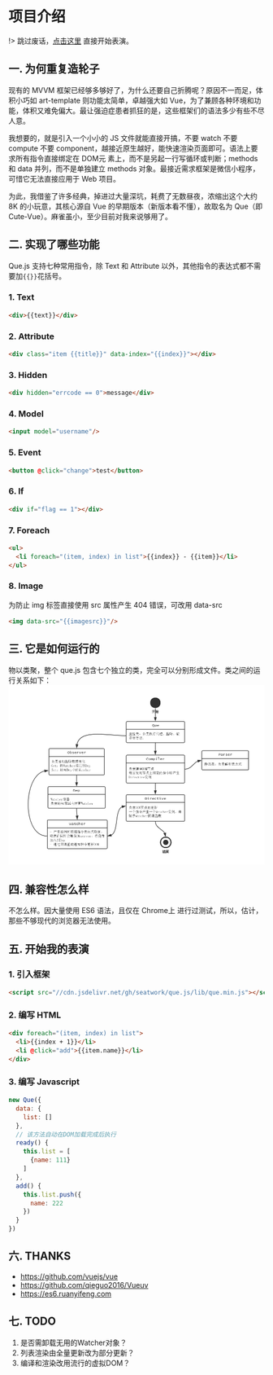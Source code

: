 # 项目介绍

!> 跳过废话，[点击这里](#五-开始我的表演) 直接开始表演。

## 一. 为何重复造轮子

现有的 MVVM 框架已经够多够好了，为什么还要自己折腾呢？原因不一而足，体积小巧如 art-template 则功能太简单，卓越强大如 Vue，为了兼顾各种环境和功能，体积又难免偏大。最让强迫症患者抓狂的是，这些框架们的语法多少有些不尽人意。

我想要的，就是引入一个小小的 JS 文件就能直接开搞，不要 watch 不要 compute 不要 component，越接近原生越好，能快速渲染页面即可。语法上要求所有指令直接绑定在 DOM元 素上，而不是另起一行写循环或判断；methods 和 data 并列，而不是单独建立 methods 对象。最接近需求框架是微信小程序，可惜它无法直接应用于 Web 项目。

为此，我借鉴了许多经典，掉进过大量深坑，耗费了无数昼夜，浓缩出这个大约 8K 的小玩意，其核心源自 Vue 的早期版本（新版本看不懂），故取名为 Que（即 Cute-Vue）。麻雀虽小，至少目前对我来说够用了。

## 二. 实现了哪些功能

Que.js 支持七种常用指令，除 Text 和 Attribute 以外，其他指令的表达式都不需要加`{{}}`花括号。

### 1. Text
```html
<div>{{text}}</div>
```

### 2. Attribute
```html
<div class="item {{title}}" data-index="{{index}}"></div>
```

### 3. Hidden
```html
<div hidden="errcode == 0">message</div>
```

### 4. Model
```html
<input model="username"/>
```

### 5. Event
```html
<button @click="change">test</button>
```

### 6. If
```html
<div if="flag == 1"></div>
```

### 7. Foreach
```html
<ul>
  <li foreach="(item, index) in list">{{index}} - {{item}}</li>
</ul>
```

### 8. Image

为防止 img 标签直接使用 src 属性产生 404 错误，可改用 data-src
```html
<img data-src="{{imagesrc}}"/>
```

## 三. 它是如何运行的

物以类聚，整个 que.js 包含七个独立的类，完全可以分别形成文件。类之间的运行关系如下：
![UML](_assets/uml.png)

## 四. 兼容性怎么样

不怎么样。因大量使用 ES6 语法，且仅在 Chrome上 进行过测试，所以，估计，那些不够现代的浏览器无法使用。

## 五. 开始我的表演

### 1. 引入框架
```html
<script src="//cdn.jsdelivr.net/gh/seatwork/que.js/lib/que.min.js"></script>
```

### 2. 编写 HTML
```html
<div foreach="(item, index) in list">
  <li>{{index + 1}}</li>
  <li @click="add">{{item.name}}</li>
</div>
```

### 3. 编写 Javascript
```js
new Que({
  data: {
    list: []
  },
  // 该方法自动在DOM加载完成后执行
  ready() {
    this.list = [
      {name: 111}
    ]
  },
  add() {
    this.list.push({
      name: 222
    })
  }
})
```

## 六. THANKS

* https://github.com/vuejs/vue
* https://github.com/qieguo2016/Vueuv
* https://es6.ruanyifeng.com

## 七. TODO

1. 是否需卸载无用的Watcher对象？
2. 列表渲染由全量更新改为部分更新？
3. 编译和渲染改用流行的虚拟DOM？

